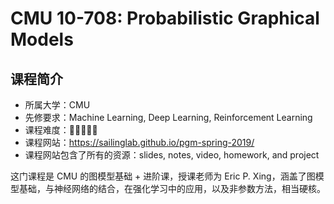 # CMU 10-708: Probabilistic Graphical Models

## 课程简介

- 所属大学：CMU
- 先修要求：Machine Learning, Deep Learning, Reinforcement Learning
- 课程难度：🌟🌟🌟🌟🌟
- 课程网站：<https://sailinglab.github.io/pgm-spring-2019/>
- 课程网站包含了所有的资源：slides, notes, video, homework, and project

这门课程是 CMU 的图模型基础 + 进阶课，授课老师为 Eric P. Xing，涵盖了图模型基础，与神经网络的结合，在强化学习中的应用，以及非参数方法，相当硬核。
